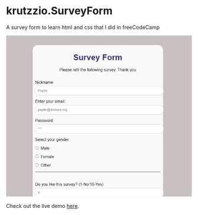 # krutzzio.SurveyForm
A survey form to learn html and css that I did in freeCodeCamp


![Preview](image.png)


Check out the live demo [here]([https://example.com/my-html-demo](https://krutzzio.github.io/krutzzio.SurveyForm/)https://krutzzio.github.io/krutzzio.SurveyForm/).
